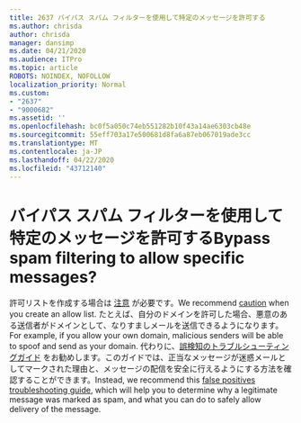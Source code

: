 ```yaml
---
title: 2637 バイパス スパム フィルターを使用して特定のメッセージを許可する
ms.author: chrisda
author: chrisda
manager: dansimp
ms.date: 04/21/2020
ms.audience: ITPro
ms.topic: article
ROBOTS: NOINDEX, NOFOLLOW
localization_priority: Normal
ms.custom:
- "2637"
- "9000682"
ms.assetid: ''
ms.openlocfilehash: bc0f5a050c74eb551282b10f43a14ae6303cb48e
ms.sourcegitcommit: 55eff703a17e500681d8fa6a87eb067019ade3cc
ms.translationtype: MT
ms.contentlocale: ja-JP
ms.lasthandoff: 04/22/2020
ms.locfileid: "43712140"
---
```

# <a name="bypass-spam-filtering-to-allow-specific-messages"></a><span data-ttu-id="52803-102">バイパス スパム フィルターを使用して特定のメッセージを許可する</span><span class="sxs-lookup"><span data-stu-id="52803-102">Bypass spam filtering to allow specific messages?</span></span>

<span data-ttu-id="52803-103">許可リストを作成する場合は [注意](https://docs.microsoft.com/exchange/troubleshoot/antispam/cautions-against-bypassing-spam-filters) が必要です。</span><span class="sxs-lookup"><span data-stu-id="52803-103">We recommend [caution](https://docs.microsoft.com/exchange/troubleshoot/antispam/cautions-against-bypassing-spam-filters) when you create an allow list.</span></span> <span data-ttu-id="52803-104">たとえば、自分のドメインを許可した場合、悪意のある送信者がドメインとして、なりすましメールを送信できるようになります。</span><span class="sxs-lookup"><span data-stu-id="52803-104">For example, if you allow your own domain, malicious senders will be able to spoof and send as your domain.</span></span>  <span data-ttu-id="52803-105">代わりに、[誤検知のトラブルシューティングガイド](https://docs.microsoft.com/office365/securitycompliance/prevent-email-from-being-marked-as-spam) をお勧めします。このガイドでは、正当なメッセージが迷惑メールとしてマークされた理由と、メッセージの配信を安全に行えるようにする方法を確認することができます。</span><span class="sxs-lookup"><span data-stu-id="52803-105">Instead, we recommend this [false positives troubleshooting guide](https://docs.microsoft.com/office365/securitycompliance/prevent-email-from-being-marked-as-spam), which will help you to determine why a legitimate message was marked as spam, and what you can do to safely allow delivery of the message.</span></span>
